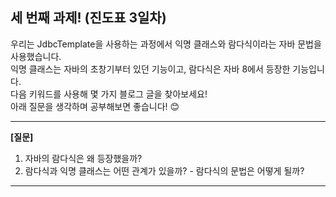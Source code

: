 ## 세 번째 과제! (진도표 3일차)  

우리는 JdbcTemplate을 사용하는 과정에서 익명 클래스와 람다식이라는 자바 문법을 사용했습니다.  
익명 클래스는 자바의 초창기부터 있던 기능이고, 람다식은 자바 8에서 등장한 기능입니다.  
다음 키워드를 사용해 몇 가지 블로그 글을 찾아보세요!  
아래 질문을 생각하며 공부해보면 좋습니다! 😊

---
**[질문]**
1. 자바의 람다식은 왜 등장했을까?
2. 람다식과 익명 클래스는 어떤 관계가 있을까? - 람다식의 문법은 어떻게 될까?
---

